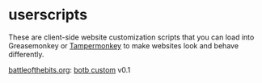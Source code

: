 # userscripts
These are client-side website customization scripts that you can load into Greasemonkey or [Tampermonkey](https://www.tampermonkey.net/) to make websites look and behave differently.

[battleofthebits.org](https://battleofthebits.org): [botb custom](botb%20custom.user.js) v0.1
